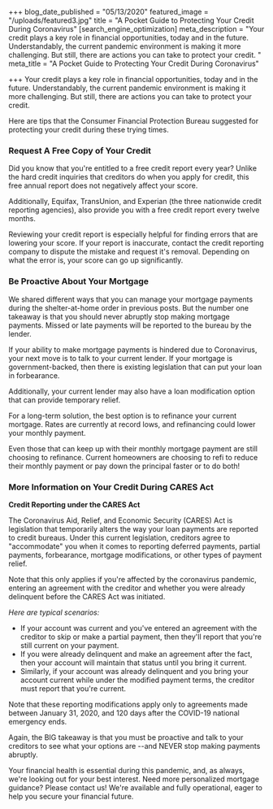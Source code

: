 +++
blog_date_published = "05/13/2020"
featured_image = "/uploads/featured3.jpg"
title = "A Pocket Guide to Protecting Your Credit During Coronavirus"
[search_engine_optimization]
meta_description = "Your credit plays a key role in financial opportunities, today and in the future. Understandably, the current pandemic environment is making it more challenging. But still, there are actions you can take to protect your credit. "
meta_title = "A Pocket Guide to Protecting Your Credit During Coronavirus"

+++
Your credit plays a key role in financial opportunities, today and in the future. Understandably, the current pandemic environment is making it more challenging. But still, there are actions you can take to protect your credit.

Here are tips that the Consumer Financial Protection Bureau suggested for protecting your credit during these trying times.

### Request A Free Copy of Your Credit

Did you know that you're entitled to a free credit report every year? Unlike the hard credit inquiries that creditors do when you apply for credit, this free annual report does not negatively affect your score.

Additionally, Equifax, TransUnion, and Experian (the three nationwide credit reporting agencies), also provide you with a free credit report every twelve months.

Reviewing your credit report is especially helpful for finding errors that are lowering your score. If your report is inaccurate, contact the credit reporting company to dispute the mistake and request it's removal. Depending on what the error is, your score can go up significantly.

### Be Proactive About Your Mortgage

We shared different ways that you can manage your mortgage payments during the shelter-at-home order in previous posts. But the number one takeaway is that you should never abruptly stop making mortgage payments. Missed or late payments will be reported to the bureau by the lender.

If your ability to make mortgage payments is hindered due to Coronavirus, your next move is to talk to your current lender. If your mortgage is government-backed, then there is existing legislation that can put your loan in forbearance.

Additionally, your current lender may also have a loan modification option that can provide temporary relief.

For a long-term solution, the best option is to refinance your current mortgage. Rates are currently at record lows, and refinancing could lower your monthly payment.

Even those that can keep up with their monthly mortgage payment are still choosing to refinance. Current homeowners are choosing to refi to reduce their monthly payment or pay down the principal faster or to do both!

### More Information on Your Credit During CARES Act

**Credit Reporting under the CARES Act**

The Coronavirus Aid, Relief, and Economic Security (CARES) Act is legislation that temporarily alters the way your loan payments are reported to credit bureaus. Under this current legislation, creditors agree to "accommodate" you when it comes to reporting deferred payments, partial payments, forbearance, mortgage modifications, or other types of payment relief.

Note that this only applies if you're affected by the coronavirus pandemic, entering an agreement with the creditor and whether you were already delinquent before the CARES Act was initiated.

_Here are typical scenarios:_

* If your account was current and you've entered an agreement with the creditor to skip or make a partial payment, then they'll report that you're still current on your payment.
* If you were already delinquent and make an agreement after the fact, then your account will maintain that status until you bring it current.
* Similarly, if your account was already delinquent and you bring your account current while under the modified payment terms, the creditor must report that you're current.

Note that these reporting modifications apply only to agreements made between January 31, 2020, and 120 days after the COVID-19 national emergency ends.

Again, the BIG takeaway is that you must be proactive and talk to your creditors to see what your options are --and NEVER stop making payments abruptly.

Your financial health is essential during this pandemic, and, as always, we're looking out for your best interest. Need more personalized mortgage guidance? Please contact us! We're available and fully operational, eager to help you secure your financial future.